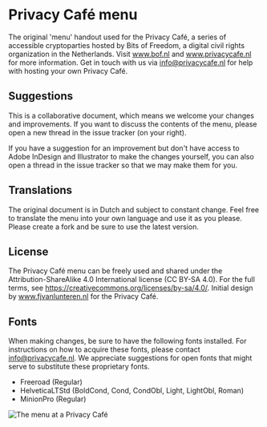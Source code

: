 # Privacy Café menu
The original 'menu' handout used for the Privacy Café, a series of accessible cryptoparties hosted by Bits of Freedom, a digital civil rights organization in the Netherlands. Visit www.bof.nl and www.privacycafe.nl for more information. Get in touch with us via info@privacycafe.nl for help with hosting your own Privacy Café.

## Suggestions
This is a collaborative document, which means we welcome your changes and improvements. If you want to discuss the contents of the menu, please open a new thread in the issue tracker (on your right).

If you have a suggestion for an improvement but don't have access to Adobe InDesign and Illustrator to make the changes yourself, you can also open a thread in the issue tracker so that we may make them for you.

## Translations
The original document is in Dutch and subject to constant change. Feel free to translate the menu into your own language and use it as you please. Please create a fork and be sure to use the latest version.

## License 
The Privacy Café menu can be freely used and shared under the Attribution-ShareAlike 4.0 International license (CC BY-SA 4.0). For the full terms, see https://creativecommons.org/licenses/by-sa/4.0/. Initial design by www.fjvanlunteren.nl for the Privacy Café.

## Fonts
When making changes, be sure to have the following fonts installed. For instructions on how to acquire these fonts, please contact info@privacycafe.nl. We appreciate suggestions for open fonts that might serve to substitute these proprietary fonts.
* Freeroad (Regular)
* HelveticaLTStd (BoldCond, Cond, CondObl, Light, LightObl, Roman)
* MinionPro (Regular)

![The menu at a Privacy Café](https://farm3.staticflickr.com/2937/14050939888_8324d10b2a_k_d.jpg)
